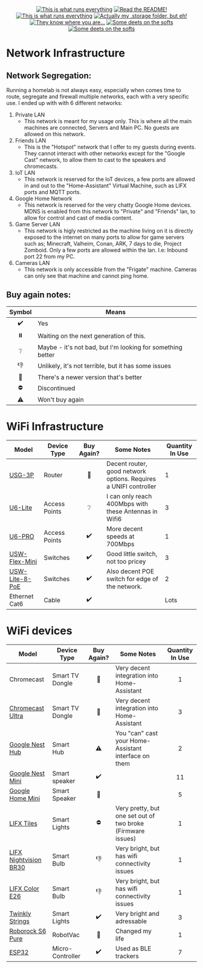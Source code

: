 <p align="center">
<a href="documentation/hardware.md"><img src="https://img.shields.io/badge/Hardware%20Specifications-purple" alt="This is what runs everything"></a> <a href="/node-red/"><img src="https://img.shields.io/badge/Nodered%20Flows-red" alt="Read the README!"></a> 
<a href="documentation/zigbee.md"><img src="https://img.shields.io/badge/Zigbee%20Devices-green" alt="This is what runs everything"></a>  <a href="/.storage/"><img src="https://img.shields.io/badge/Lovelace%20Interfaces-orange" alt="Actually my .storage folder, but eh!"></a>
<a href="/documentation/indoor_localization.md"><img src="https://img.shields.io/badge/Indoor%20Localization-blue" alt="They know where you are..."></a> 
<a href="/documentation/software.md"><img src="https://img.shields.io/badge/Software%20Usage-cyan" alt="Some deets on the softs"></a> <a href="/documentation/wifi.md"><img src="https://img.shields.io/badge/Networking-violet" alt="Some deets on the softs"></a> <br></p></p>

# Network Infrastructure




## Network Segregation:

Running a homelab is not always easy, especially when comes time to route, segregate and firewall multiple networks, each with a very specific use. I ended up with with 6 different networks:
1) Private LAN
   - This network is meant for my usage only. This is where all the main machines are connected, Servers and Main PC. No guests are allowed on this network.
2) Friends LAN
   - This is the "Hotspot" network that I offer to my guests during events. They cannot interact with other networks except for the "Google Cast" network, to allow them to cast to the speakers and chromecasts.
3) IoT LAN
   - This network is reserved for the IoT devices, a few ports are allowed in and out to the "Home-Assistant" Virtual Machine, such as LIFX ports and MQTT ports.
4) Google Home Network
   - This network is reserved for the very chatty Google Home devices. MDNS is enabled from this network to "Private" and "Friends" lan, to allow for control and cast of media content.
5) Game Server LAN
   - This network is higly restricted as the machine living on it is directly exposed to the internet on many ports to allow for game servers such as; Minecraft, Valheim, Conan, ARK, 7 days to die, Project Zomboid. Only a few ports are allowed within the lan. I.e: Inbound port 22 from my PC.
6) Cameras LAN
   - This network is only accessible from the "Frigate" machine. Cameras can only see that machine and cannot ping home.

## Buy again notes:

| Symbol | Means |
| :---: | --- |
| :heavy_check_mark: | Yes |
| :pause_button: | Waiting on the next generation of this. |
| :grey_question: | Maybe - it's not bad, but I'm looking for something better |
| :thumbsdown: | Unlikely, it's not terrible, but it has some issues |
| :small_red_triangle: | There's a newer version that's better |
| :no_entry: | Discontinued |
| :warning: | Won't buy again |

# WiFi Infrastructure
|  Model      | Device Type |Buy Again? |Some Notes |  Quantity In Use     |
| ----------- | ----------- | :----------: |  ----------- | ----------- |
| 	[USG-3P](https://store.ui.com/products/unifi-security-gateway) | Router  |:small_red_triangle:   | Decent router, good network options. Requires a UNIFI controller | 1 |
| [U6-Lite](https://store.ui.com/collections/unifi-network-wireless/products/u6-lite-us) | Access Points | :grey_question:  | I can only reach 400Mbps with these Antennas in Wifi6 |   3 |
| [U6-PRO](https://store.ui.com/collections/unifi-network-wireless/products/unifi-ap6-professional) | Access Points | :heavy_check_mark: |More decent speeds at 700Mbps|   1 |
| [USW-Flex-Mini](https://store.ui.com/collections/unifi-network-switching/products/usw-flex-mini) | Switches |:heavy_check_mark:|Good little switch, not too pricey| 3 |
|   [USW-Lite-8-PoE](https://store.ui.com/collections/unifi-network-switching/products/unifi-switch-lite-8-poe)| Switches|:heavy_check_mark: |Also decent POE switch for edge of the network.| 2 |
| Ethernet Cat6 | Cable    |:heavy_check_mark:| |   Lots |


# WiFi devices

| Model | Device Type | Buy Again? | Some Notes |  Quantity In Use     |
| ----- | ----------- | :--------: | ---------- | :---: |
| Chromecast | Smart TV Dongle | :small_red_triangle: | Very decent integration into Home-Assistant| 1 | 
|[Chromecast Ultra](https://www.bestbuy.com/site/google-chromecast-ultra-4k-streaming-media-player-black/5578628.p?skuId=5578628) | Smart TV Dongle | :small_red_triangle: | Very decent integration into Home-Assistant| 3 | 
|[Google Nest Hub](https://store.google.com/us/product/nest_hub_2nd_gen?hl=en-US) | Smart Hub | :warning: | You "can" cast your Home-Assistant interface on them| 2 | 
|[Google Nest Mini](https://store.google.com/product/google_nest_mini?hl=en-US&pli=1) | Smart speaker | :heavy_check_mark: | | 11|
|[Google Home Mini](https://store.google.com/product/google_nest_mini?hl=en-US&pli=1)| Smart Speaker | :small_red_triangle: || 5 |
|[LIFX Tiles](https://support.lifx.com/lifx-tile-H1b_fuiLu)| Smart Lights | :no_entry: | Very pretty, but one set out of two broke (Firmware issues) | 1 |
|[LIFX Nightvision BR30](https://www.lifx.com/products/lifx-color-br30-nightvision-edition-1pk)| Smart Bulb | :thumbsdown: | Very bright, but has wifi connectivity issues | 1 |
|[LIFX Color E26 ](https://www.lifx.com/products/lifx-color-1pk)| Smart Bulb | :thumbsdown: | Very bright, but has wifi connectivity issues | 1 |
|[Twinkly Strings ](https://twinkly.com/en-ca/products/strings-multicolor?variant=42970659061982)| Smart Lights | :heavy_check_mark: | Very bright and adressable | 3 |
|[Roborock S6 Pure ](https://us.roborock.com/pages/roborock-s6)| RobotVac | :small_red_triangle: | Changed my life | 1 |
|[ESP32 ](https://www.espressif.com/en/products/modules/esp32)| Micro-Controller | :heavy_check_mark:  | Used as BLE trackers | 7 |